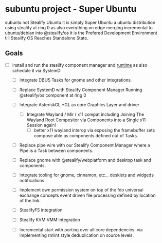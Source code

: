 # subuntu project - Super Ubuntu
subuntu not Stealify Ubuntu it is simply Super Ubuntu a ubuntu distribution using stealify at ring 0 as also everything on edge merging incremental to ubuntu/debian into @stealify/os it is the Prefered Development Environment till Stealify OS Reaches Standalone State.

## Goals
- [ ] install and run the stealify component manager and [runtime](https://github.com/stealify/stealify) as also schedule it via SystemD
  - [ ] Integrate DBUS Tasks for gnome and other integrations. 
  - [ ] Replace SystemD with Stealify Component Manager Running @stealify/os component at ring 0 
  - [ ] Integrate AsteriskGL *GL as core Graphics Layer and driver
    - [ ] Integrate Wayland / Mir / x11 compat including Joining The Wayland Root Compositor via Components into a Single x11 Session again!
      - [ ] better x11 wayland interop via exposing the framebuffer sets compose able as components defined out of Tasks. 
  - [ ] Replace pipe wire with our Stealify Component Manager where a Pipe is a Task between components.
  - [ ] Replace gnome with @stealify/webplatform and desktop task and components. 
  - [ ] Integrate tooling for gnome, cinnamon, etc... desklets and widgeds notifications
  - [ ] Implement own permission system on top of the fdo universal exchange concepts event driven file processing defined by location of the link.
  - [ ] StealifyFS integration 
  - [ ] Stealify KVM VMM Integration
  - [ ] Incremental start with porting over all core dependencies. via implementing rmlint style deduplication on source levels. 
  
